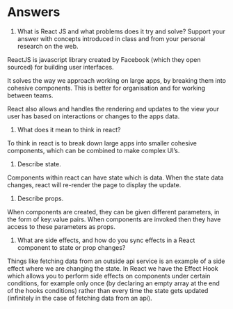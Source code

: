 # Answers

1. What is React JS and what problems does it try and solve? Support your answer with concepts introduced in class and from your personal research on the web.


ReactJS is javascript library created by Facebook (which they open sourced) for building user interfaces.

It solves the way we approach working on large apps, by breaking them into cohesive components. This is better for organisation and for working between teams.

React also allows and handles the rendering and updates to the view your user has based on interactions or changes to the apps data.


1. What does it mean to think in react?

To think in react is to break down large apps into smaller cohesive components, which can be combined to make complex UI’s.

1. Describe state.

Components within react can have state which is data. When the state data changes, react will re-render the page to display the update.

1. Describe props.

When components are created, they can be given different parameters, in the form of key:value pairs. When components are invoked then they have access to these parameters as props.

1. What are side effects, and how do you sync effects in a React component to state or prop changes?

Things like fetching data from an outside api service is an example of a side effect where we are changing the state. In React we have the Effect Hook which allows you to perform side effects on components under certain conditions, for example only once (by declaring an empty array at the end of the hooks conditions) rather than every time the state gets updated (infinitely in the case of fetching data from an api).

